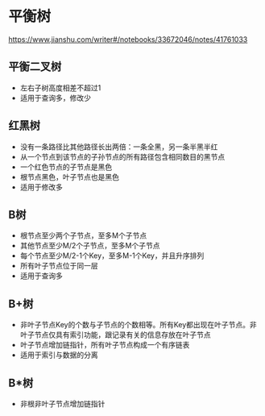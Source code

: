 # 平衡树
https://www.jianshu.com/writer#/notebooks/33672046/notes/41761033

## 平衡二叉树
- 左右子树高度相差不超过1
- 适用于查询多，修改少

## 红黑树
- 没有一条路径比其他路径长出两倍：一条全黑，另一条半黑半红
- 从一个节点到该节点的子孙节点的所有路径包含相同数目的黑节点
- 一个红色节点的子节点是黑色
- 根节点黑色，叶子节点也是黑色
- 适用于修改多

## B树
- 根节点至少两个子节点，至多M个子节点
- 其他节点至少M/2个子节点，至多M个子节点
- 每个节点至少M/2-1个Key，至多M-1个Key，并且升序排列
- 所有叶子节点位于同一层
- 适用于查询多

## B+树
- 非叶子节点Key的个数与子节点的个数相等。所有Key都出现在叶子节点。非叶子节点仅具有索引功能，跟记录有关的信息存放在叶子节点
- 叶子节点增加链指针，所有叶子节点构成一个有序链表
- 适用于索引与数据的分离

## B*树
- 非根非叶子节点增加链指针


